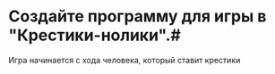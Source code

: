 # Создайте программу для игры в "Крестики-нолики".#

 Игра начинается с хода человека, который ставит крестики